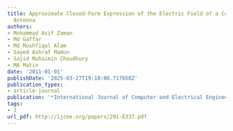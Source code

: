 ```yaml
---
title: Approximate Closed-Form Expression of the Electric Field of a Conical Horn
  Antenna
authors:
- Mohammad Asif Zaman
- Md Gaffar
- Md Mushfiqul Alam
- Sayed Ashraf Mamun
- Sajid Muhaimin Choudhury
- MA Matin
date: '2011-01-01'
publishDate: '2025-03-27T19:18:00.717658Z'
publication_types:
- article-journal
publication: '*International Journal of Computer and Electrical Engineering*'
tags:
- J
url_pdf: http://ijcee.org/papers/291-E337.pdf
---
```

